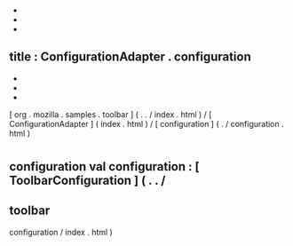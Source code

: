 -
-
-
title
:
ConfigurationAdapter
.
configuration
-
-
-
-
[
org
.
mozilla
.
samples
.
toolbar
]
(
.
.
/
index
.
html
)
/
[
ConfigurationAdapter
]
(
index
.
html
)
/
[
configuration
]
(
.
/
configuration
.
html
)
#
configuration
val
configuration
:
[
ToolbarConfiguration
]
(
.
.
/
-
toolbar
-
configuration
/
index
.
html
)
